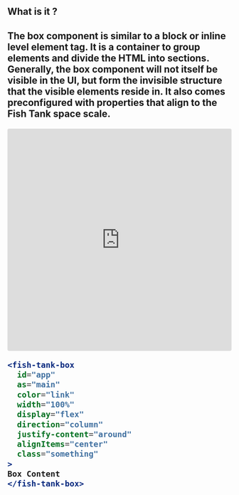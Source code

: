 <div>
  <h2>What is it ?<h2>
  <p>The box component is similar to a block or inline level element tag. It is a container to group elements and divide the HTML into sections. Generally, the box component will not itself be visible in the UI, but form the invisible structure that the visible elements reside in. It also comes preconfigured with properties that align to the Fish Tank space scale.<p>

  <iframe src="https://codesandbox.io/embed/81ppn7jl9l?fontsize=14" title="@fishtank/Box" allow="geolocation; microphone; camera; midi; vr; accelerometer; gyroscope; payment; ambient-light-sensor; encrypted-media" style="width:100%; height:500px; border:0; border-radius: 4px; overflow:hidden;" sandbox="allow-modals allow-forms allow-popups allow-scripts allow-same-origin"></iframe>

  ```jsx
  <fish-tank-box
    id="app"
    as="main"
    color="link"
    width="100%"
    display="flex"
    direction="column"
    justify-content="around"
    alignItems="center"
    class="something"
  >
  Box Content
  </fish-tank-box>
  ```
</div>